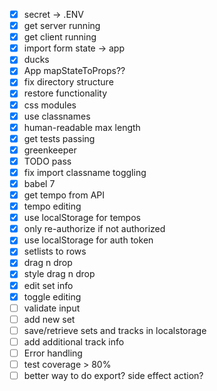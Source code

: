 - [x] secret -> .ENV
- [x] get server running
- [x] get client running
- [x] import form state -> app
- [x] ducks
- [x] App mapStateToProps??
- [x] fix directory structure
- [x] restore functionality
- [x] css modules
- [x] use classnames
- [x] human-readable max length
- [x] get tests passing
- [x] greenkeeper
- [x] TODO pass
- [x] fix import classname toggling
- [x] babel 7
- [x] get tempo from API
- [x] tempo editing
- [x] use localStorage for tempos
- [x] only re-authorize if not authorized
- [x] use localStorage for auth token
- [x] setlists to rows
- [x] drag n drop
- [x] style drag n drop
- [x] edit set info
- [x] toggle editing
- [ ] validate input
- [ ] add new set
- [ ] save/retrieve sets and tracks in localstorage
- [ ] add additional track info
- [ ] Error handling
- [ ] test coverage > 80%
- [ ] better way to do export? side effect action?
